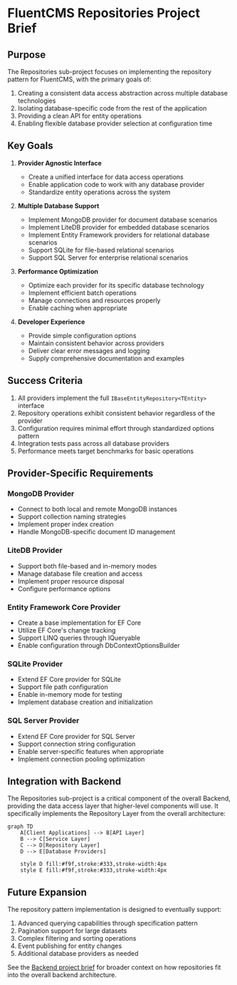 # FluentCMS Repositories Project Brief

## Purpose

The Repositories sub-project focuses on implementing the repository pattern for FluentCMS, with the primary goals of:

1. Creating a consistent data access abstraction across multiple database technologies
2. Isolating database-specific code from the rest of the application
3. Providing a clean API for entity operations
4. Enabling flexible database provider selection at configuration time

## Key Goals

1. **Provider Agnostic Interface**
   - Create a unified interface for data access operations
   - Enable application code to work with any database provider
   - Standardize entity operations across the system

2. **Multiple Database Support**
   - Implement MongoDB provider for document database scenarios
   - Implement LiteDB provider for embedded database scenarios
   - Implement Entity Framework providers for relational database scenarios
   - Support SQLite for file-based relational scenarios
   - Support SQL Server for enterprise relational scenarios

3. **Performance Optimization**
   - Optimize each provider for its specific database technology
   - Implement efficient batch operations
   - Manage connections and resources properly
   - Enable caching when appropriate

4. **Developer Experience**
   - Provide simple configuration options
   - Maintain consistent behavior across providers
   - Deliver clear error messages and logging
   - Supply comprehensive documentation and examples

## Success Criteria

1. All providers implement the full `IBaseEntityRepository<TEntity>` interface
2. Repository operations exhibit consistent behavior regardless of the provider
3. Configuration requires minimal effort through standardized options pattern
4. Integration tests pass across all database providers
5. Performance meets target benchmarks for basic operations

## Provider-Specific Requirements

### MongoDB Provider

- Connect to both local and remote MongoDB instances
- Support collection naming strategies
- Implement proper index creation
- Handle MongoDB-specific document ID management

### LiteDB Provider

- Support both file-based and in-memory modes
- Manage database file creation and access
- Implement proper resource disposal
- Configure performance options

### Entity Framework Core Provider

- Create a base implementation for EF Core
- Utilize EF Core's change tracking
- Support LINQ queries through IQueryable
- Enable configuration through DbContextOptionsBuilder

### SQLite Provider

- Extend EF Core provider for SQLite
- Support file path configuration
- Enable in-memory mode for testing
- Implement database creation and initialization

### SQL Server Provider

- Extend EF Core provider for SQL Server
- Support connection string configuration
- Enable server-specific features when appropriate
- Implement connection pooling optimization

## Integration with Backend

The Repositories sub-project is a critical component of the overall Backend, providing the data access layer that higher-level components will use. It specifically implements the Repository Layer from the overall architecture:

```mermaid
graph TD
    A[Client Applications] --> B[API Layer]
    B --> C[Service Layer]
    C --> D[Repository Layer]
    D --> E[Database Providers]
    
    style D fill:#f9f,stroke:#333,stroke-width:4px
    style E fill:#f9f,stroke:#333,stroke-width:4px
```

## Future Expansion

The repository pattern implementation is designed to eventually support:

1. Advanced querying capabilities through specification pattern
2. Pagination support for large datasets
3. Complex filtering and sorting operations
4. Event publishing for entity changes
5. Additional database providers as needed

See the [Backend project brief](../../memory-bank/projectbrief.md) for broader context on how repositories fit into the overall backend architecture.
